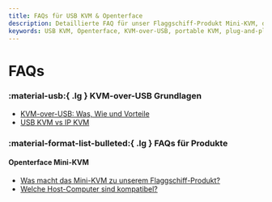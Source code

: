 ```yaml
---
title: FAQs für USB KVM & Openterface
description: Detaillierte FAQ für unser Flaggschiff-Produkt Mini-KVM, deckt technische Spezifikationen, Nutzungsanleitungen und Fehlerbehebungstipps ab.
keywords: USB KVM, Openterface, KVM-over-USB, portable KVM, plug-and-play KVM, network-free KVM, headless device control, IT solutions, troubleshooting, Openterface products
---
```


# FAQs

### :material-usb:{ .lg } KVM-over-USB Grundlagen

- [KVM-over-USB: Was, Wie und Vorteile](/faq/kvm-over-usb#what-is-kvm-over-usb)
- [USB KVM vs IP KVM](/faq/kvm-over-usb#usb-vs-ip)

### :material-format-list-bulleted:{ .lg } FAQs für Produkte

#### **Openterface Mini-KVM**

- [Was macht das Mini-KVM zu unserem Flaggschiff-Produkt?](/product/minikvm/faq#flagship-product)
- [Welche Host-Computer sind kompatibel?](/product/minikvm/faq#mini-kvm-host-compatibility)
